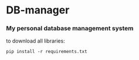 # DB-manager
### My personal database management system

to download all libraries:
```
pip install -r requirements.txt
```

